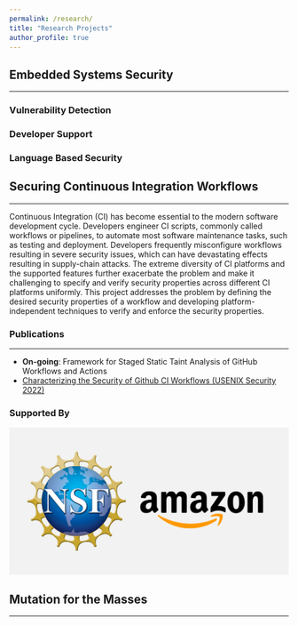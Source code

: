 ```yaml
---
permalink: /research/
title: "Research Projects"
author_profile: true
---
```


## Embedded Systems Security
____
### Vulnerability Detection

### Developer Support

### Language Based Security


## Securing Continuous Integration Workflows
----

Continuous Integration (CI) has become essential to the modern software development cycle. Developers engineer CI scripts, commonly called workflows or pipelines, to automate most software maintenance tasks, such as testing and deployment.
Developers frequently misconfigure workflows resulting in severe security issues, which can have devastating effects resulting in supply-chain attacks.
The extreme diversity of CI platforms and the supported features further exacerbate the problem and make it challenging to specify and verify security properties across different CI platforms uniformly. This project addresses the problem by defining the desired security properties of a workflow and developing platform-independent techniques to verify and enforce the security properties.

### Publications
----
* **On-going**: Framework for Staged Static Taint Analysis of GitHub Workflows and Actions
* [Characterizing the Security of Github CI Workflows (USENIX Security 2022)](https://machiry.github.io/files/gwchecker.pdf) 

### Supported By

![Amazon and NSF](../images/amazonnsf.png)

## Mutation for the Masses
----

